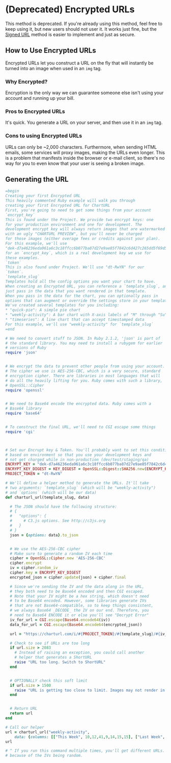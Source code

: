 # (Deprecated) Encrypted URLs

This method is deprecated. If you're already using this method, feel free to keep using it, but new users should not user it. It works just fine, but the [Signed URL](/#signed-urls) method is easier to implement and just as secure.

## How to Use Encrypted URLs

Encrypted URLs let you construct a URL on the fly that will instantly be turned into an image when used in an `img` tag.

### Why Encrypted?

Encryption is the only way we can guarantee someone else isn't using your account and running up your bill.

### Pros to Encrypted URLs

It's quick. You generate a URL on your server, and then use it in an `img` tag.

### Cons to using Encrypted URLs

URLs can only be ~2,000 characters. Furthermore, when sending HTML emails, some services will proxy images, making the URLs even longer. This is a problem that manifests inside the browser or e-mail client, so there's no way for you to even know that your user is seeing a broken image.

## Generating the URL

```ruby
=begin
Creating your first Encrypted URL
This heavily commented Ruby example will walk you through
creating your first Encrypted URL for ChartURL
First, you're going to need to get some things from your account
`encrypt_key`
This is found under the Project. We provide two encrypt keys: one
for your production environment and one for development. The
development encrypt key will always return images that are watermarked
with an ugly "CHARTURL PREVIEW", but you'll never be charged
for those images (either overage fees or credits against your plan).
For this example, we'll use
"dek-d7a46236eda961a6c3c18ffcc6b077ba87d27e9ae85f7842c6d427c265dd5f69d5131308d93332353d4a55a4b1160fcf516515a4a9f0aa50fbf2d7a2e7d0f1c5"
for an `encrypt_key`, which is a real development key we use for
these examples.
`token`
This is also found under Project. We'll use "dt-RwYN" for our
`token`.
`template_slug`
Templates hold all the config options you want your chart to have.
When creating an Encrypted URL, you can reference a `template_slug`, and
just pass in the data that you want rendered in that template.
When you pass in the data for the chart, you can optionally pass in
options that can augment or override the settings store in your template.
We've created several templates for you including:
* "quick-pie": A simple pie chart
* "weekly-activity": A bar chart with X-axis labels of "M" through "Su"
* "timeseries": A line chart that can accept timestamped data
For this example, we'll use "weekly-activity" for `template_slug`
=end

# We need to convert stuff to JSON. In Ruby 2.1.2, 'json' is part of
# the standard library. You may need to install a rubygem for earlier
# versions of Ruby
require 'json'


# We encrypt the data to prevent other people from using your account.
# The cipher we use is AES-256-CBC, which is a very secure, standard
# encryption cipher. There are libraries in most languages that will
# do all the heavily lifting for you. Ruby comes with such a library,
# OpenSSL::Cipher
require 'openssl'


# We need to Base64 encode the encrypted data. Ruby comes with a
# Base64 library
require 'base64'


# To construct the final URL, we'll need to CGI escape some things
require 'cgi'



# Set our Encrupt key & Token. You'll probably want to set this conditionally
# based on environment so that you use your development keys and
# not get charged while in non-production (dev/test/staging/qa)
ENCRYPT_KEY = "dek-d7a46236eda961a6c3c18ffcc6b077ba87d27e9ae85f7842c6d427c265dd5f69d5131308d93332353d4a55a4b1160fcf516515a4a9f0aa50fbf2d7a2e7d0f1c5"
ENCRYPT_KEY_DIGEST = KEY_DIGEST = OpenSSL::Digest::SHA256.new(ENCRYPT_KEY).digest
PROJECT_TOKEN = "dt-RwYN"

# We'll define a helper method to generate the URLs. It'll take
# two arguments: `template_slug` (which will be "weekly-activity")
# and `options` (which will be our data)
def charturl_url(template_slug, data)

  # The JSON should have the following structure:
  # {
  #   "options": {
  #     # C3.js options. See http://c3js.org
  #   }
  # }
  json = {options: data}.to_json


  # We use the AES-256-CBC cipher
  # Make sure to generate a random IV each time
  cipher = OpenSSL::Cipher.new 'AES-256-CBC'
  cipher.encrypt
  iv = cipher.random_iv
  cipher.key = ENCRYPT_KEY_DIGEST
  encrypted_json = cipher.update(json) + cipher.final

  # Since we're sending the IV and the data along in the URL,
  # they both need to be Base64 encoded and then CGI escaped.
  # Note that your IV might be a hex string, which doesn't need
  # to be Base64 encoded. However, some libraries generate IVs
  # that are not Base64-compatible, so to keep things consistent,
  # we always Base64 _DECODE_ the IV on our end. Therefore, you
  # need to Base64 ENCODE it or else you'll see "Decrypt Error"
  iv_for_url = CGI.escape(Base64.encode64(iv))
  data_for_url = CGI.escape(Base64.encode64(encrypted_json))

  url = "https://charturl.com/i/#{PROJECT_TOKEN}/#{template_slug}/#{iv_for_url}/#{data_for_url}"

  # Check to see if URLs are too long
  if url.size > 2083
    # Instead of raising an exception, you could call another
    # helper that generates a ShortURL
    raise "URL too long. Switch to ShortURL"
  end


  # OPTIONALLY check this soft limit
  if url.size > 1500
    raise "URL is getting too close to limit. Images may not render in mail clients"
  end


  # Return URL
  return url
end

# Call our helper
url = charturl_url("weekly-activity",
    data: {columns: [["This Week", 10,12,41,9,14,15,15], ["Last Week", 9,14,21,21,20,3,5]]})
url

# ^ If you run this command multiple times, you'll get different URLs. This is
# because of the IVs being random.
```
